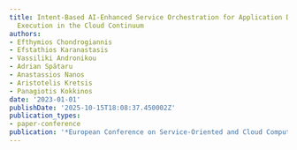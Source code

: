 ```yaml
---
title: Intent-Based AI-Enhanced Service Orchestration for Application Deployment and
  Execution in the Cloud Continuum
authors:
- Efthymios Chondrogiannis
- Efstathios Karanastasis
- Vassiliki Andronikou
- Adrian Spătaru
- Anastassios Nanos
- Aristotelis Kretsis
- Panagiotis Kokkinos
date: '2023-01-01'
publishDate: '2025-10-15T18:08:37.450002Z'
publication_types:
- paper-conference
publication: '*European Conference on Service-Oriented and Cloud Computing*'
---
```

